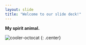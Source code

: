 ```yaml
---
layout: slide
title: "Welcome to our slide deck!"
---
```


**My spirit animal.**

![cooler-octocat](https://octodex.github.com/images/twenty-percent-cooler-octocat.png)
{: .center}
